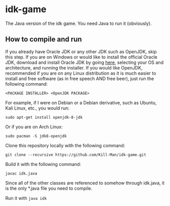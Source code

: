 # idk-game
The Java version of the idk game. You need Java to run it (obviously).

## How to compile and run
If you already have Oracle JDK or any other JDK such as OpenJDK, skip this step. If you are on Windows or would like to install the official Oracle JDK, download and install Oracle JDK by going [here](http://www.oracle.com/technetwork/java/javase/downloads/jdk8-downloads-2133151.html "Oracle JDK install site"), selecting your OS and architecture, and running the installer. If you would like OpenJDK, recommended if you are on any Linux distribution as it is much easier to install and free software (as in free speech AND free beer), just run the following command:  

    <PACKAGE INSTALLER> <OpenJDK PACKAGE>

For example, if I were on Debian or a Debian derivative, such as Ubuntu, Kali Linux, etc., you would run:  

    sudo apt-get install openjdk-8-jdk

Or if you are on Arch Linux:  

    sudo pacman -S jdk8-openjdk

Clone this repository locally with the following command:  

    git clone --recursive https://github.com/Kill-Man/idk-game.git

Build it with the following command:  

    javac idk.java

Since all of the other classes are referenced to somehow through idk.java, it is the only *.java file you need to compile.

Run it with `java idk`
